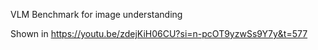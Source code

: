 

VLM Benchmark for image understanding

Shown in https://youtu.be/zdejKiH06CU?si=n-pcOT9yzwSs9Y7y&t=577